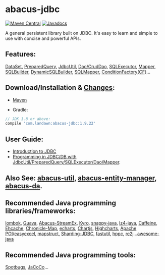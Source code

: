 # abacus-jdbc

[![Maven Central](https://img.shields.io/maven-central/v/com.landawn/abacus-jdbc.svg)](https://maven-badges.herokuapp.com/maven-central/com.landawn/abacus-jdbc/)
[![Javadocs](https://www.javadoc.io/badge/com.landawn/abacus-jdbc.svg)](https://www.javadoc.io/doc/com.landawn/abacus-jdbc)

A general persistent library built on JDBC. It's easy to learn and simple to use with concise and powerful APIs.


## Features:

[DataSet](https://cdn.staticaly.com/gh/landawn/abacus-jdbc/master/docs/DataSet_view.html), 
[PreparedQuery](https://cdn.staticaly.com/gh/landawn/abacus-jdbc/master/docs/PreparedQuery_view.html), 
[JdbcUtil](https://cdn.staticaly.com/gh/landawn/abacus-jdbc/master/docs/JdbcUtil_view.html), 
[Dao/CrudDao](https://cdn.staticaly.com/gh/landawn/abacus-jdbc/master/docs/Dao_view.html), 
[SQLExecutor](https://cdn.staticaly.com/gh/landawn/abacus-jdbc/master/docs/SQLExecutor_view.html), 
[Mapper](https://cdn.staticaly.com/gh/landawn/abacus-jdbc/master/docs/Mapper_view.html), 
[SQLBuilder](https://cdn.staticaly.com/gh/landawn/abacus-jdbc/master/docs/SQLBuilder_view.html), 
[DynamicSQLBuilder](https://cdn.staticaly.com/gh/landawn/abacus-jdbc/master/docs/DynamicSQLBuilder_view.html),
[SQLMapper](https://cdn.staticaly.com/gh/landawn/abacus-jdbc/master/docs/SQLMapper_view.html),
[ConditionFactory(CF)](https://cdn.staticaly.com/gh/landawn/abacus-jdbc/master/docs/ConditionFactory_view.html)...


## Download/Installation & [Changes](https://github.com/landawn/abacus-jdbc/blob/master/CHANGES.md):

* [Maven](http://search.maven.org/#search%7Cga%7C1%7Cg%3A%22com.landawn%22)

* Gradle:
```gradle
// JDK 1.8 or above:
compile 'com.landawn:abacus-jdbc:1.9.22'
```

## User Guide:
* [Introduction to JDBC](https://www.javacodegeeks.com/2015/02/jdbc-tutorial.html)
* [Programming in JDBC/DB with JdbcUtil/PreparedQuery/SQLExecutor/Dao/Mapper](https://github.com/landawn/abacus-jdbc/wiki/Programming-in-RDBMS-with-Jdbc,-Dao,-PreparedQuery-and-SQLExecutor-Mapper).

## Also See: [abacus-util](https://github.com/landawn/abacus-util), [abacus-entity-manager](https://github.com/landawn/abacus-entity-manager), [abacus-da](https://github.com/landawn/abacus-da).

## Recommended Java programming libraries/frameworks:
[lombok](https://github.com/rzwitserloot/lombok), [Guava](https://github.com/google/guava), [Abacus-StreamEx](https://github.com/landawn/streamex), [Kyro](https://github.com/EsotericSoftware/kryo), [snappy-java](https://github.com/xerial/snappy-java), [lz4-java](https://github.com/lz4/lz4-java), [Caffeine](https://github.com/ben-manes/caffeine), [Ehcache](http://www.ehcache.org/), [Chronicle-Map](https://github.com/OpenHFT/Chronicle-Map), [echarts](https://github.com/apache/incubator-echarts), 
[Chartjs](https://github.com/chartjs/Chart.js), [Highcharts](https://www.highcharts.com/blog/products/highcharts/), [Apache POI](https://github.com/apache/poi)/[easyexcel](https://github.com/alibaba/easyexcel), [mapstruct](https://github.com/mapstruct/mapstruct), [Sharding-JDBC](https://github.com/apache/incubator-shardingsphere), [fastutil](https://github.com/vigna/fastutil), [hppc](https://github.com/carrotsearch/hppc), [re2j](https://github.com/google/re2j)...[awesome-java](https://github.com/akullpp/awesome-java)

## Recommended Java programming tools:
[Spotbugs](https://github.com/spotbugs/spotbugs), [JaCoCo](https://www.eclemma.org/jacoco/)...
